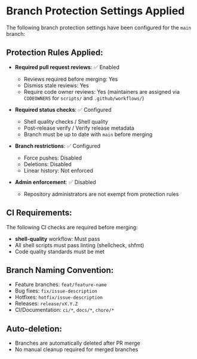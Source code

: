 # Branch Protection Settings Applied

The following branch protection settings have been configured for the `main` branch:

## Protection Rules Applied:
- **Required pull request reviews**: ✅ Enabled
  - Reviews required before merging: Yes
  - Dismiss stale reviews: Yes
  - Require code owner reviews: Yes (maintainers are assigned via `CODEOWNERS` for `scripts/` and `.github/workflows/`)

- **Required status checks**: ✅ Configured
  - Shell quality checks / Shell quality
  - Post-release verify / Verify release metadata
  - Branch must be up to date with `main` before merging

- **Branch restrictions**: ✅ Configured
  - Force pushes: Disabled
  - Deletions: Disabled
  - Linear history: Not enforced

- **Admin enforcement**: ✅ Disabled
  - Repository administrators are not exempt from protection rules

## CI Requirements:
The following CI checks are required before merging:
- **shell-quality** workflow: Must pass
- All shell scripts must pass linting (shellcheck, shfmt)
- Code quality standards must be met

## Branch Naming Convention:
- Feature branches: `feat/feature-name`
- Bug fixes: `fix/issue-description`
- Hotfixes: `hotfix/issue-description`
- Releases: `release/vX.Y.Z`
- CI/Documentation: `ci/*`, `docs/*`, `chore/*`

## Auto-deletion:
- Branches are automatically deleted after PR merge
- No manual cleanup required for merged branches
